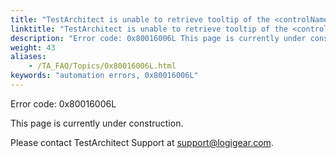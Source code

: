 ```yaml
--- 
title: "TestArchitect is unable to retrieve tooltip of the <controlName> control, which resides in the <windowName> window, at <X- Coordinate, Y-Coordinate>."
linktitle: "TestArchitect is unable to retrieve tooltip of the <controlName> control, which resides in the <windowName> window, at <X- Coordinate, Y-Coordinate>."
description: "Error code: 0x80016006L This page is currently under construction. Please contact TestArchitect Support at support@logigear.com ."
weight: 43
aliases: 
    - /TA_FAQ/Topics/0x80016006L.html
keywords: "automation errors, 0x80016006L"
---
```


Error code: 0x80016006L

This page is currently under construction.

Please contact TestArchitect Support at [support@logigear.com](mailto:support@logigear.com).




